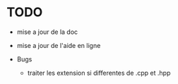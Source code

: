 # TODO

* mise a jour de la doc
* mise a jour de l'aide en ligne

* Bugs
  * traiter les extension si differentes de .cpp et .hpp
